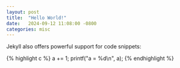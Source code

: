 ```yaml
---
layout: post
title:  "Hello World!"
date:   2024-09-12 11:08:00 -0800
categories: misc
---
```


Jekyll also offers powerful support for code snippets:

{% highlight c %}
a += 1;
printf("a = %d\n", a);
{% endhighlight %}
